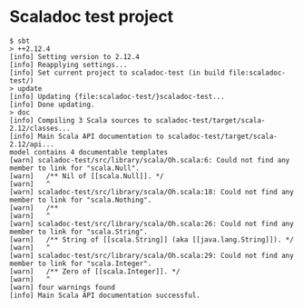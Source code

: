 Scaladoc test project
=====================

    $ sbt
    > ++2.12.4
    [info] Setting version to 2.12.4
    [info] Reapplying settings...
    [info] Set current project to scaladoc-test (in build file:scaladoc-test/)
    > update
    [info] Updating {file:scaladoc-test/}scaladoc-test...
    [info] Done updating.
    > doc
    [info] Compiling 3 Scala sources to scaladoc-test/target/scala-2.12/classes...
    [info] Main Scala API documentation to scaladoc-test/target/scala-2.12/api...
    model contains 4 documentable templates
    [warn] scaladoc-test/src/library/scala/Oh.scala:6: Could not find any member to link for "scala.Null".
    [warn]   /** Nil of [[scala.Null]]. */
    [warn]   ^
    [warn] scaladoc-test/src/library/scala/Oh.scala:18: Could not find any member to link for "scala.Nothing".
    [warn]   /**
    [warn]   ^
    [warn] scaladoc-test/src/library/scala/Oh.scala:26: Could not find any member to link for "scala.String".
    [warn]   /** String of [[scala.String]] (aka [[java.lang.String]]). */
    [warn]   ^
    [warn] scaladoc-test/src/library/scala/Oh.scala:29: Could not find any member to link for "scala.Integer".
    [warn]   /** Zero of [[scala.Integer]]. */
    [warn]   ^
    [warn] four warnings found
    [info] Main Scala API documentation successful.
